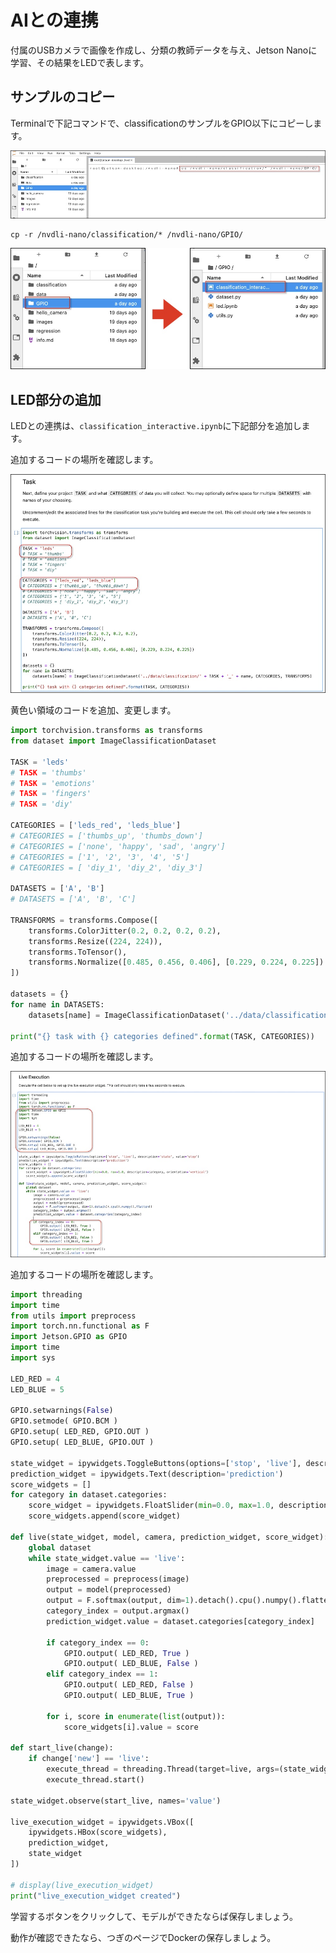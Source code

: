 # AIとの連携

付属のUSBカメラで画像を作成し、分類の教師データを与え、Jetson Nanoに学習、その結果をLEDで表します。

## サンプルのコピー

Terminalで下記コマンドで、classificationのサンプルをGPIO以下にコピーします。

![](./img/ai_gpio_cp001.jpg)

```
cp -r /nvdli-nano/classification/* /nvdli-nano/GPIO/
```

![](./img/ai_gpio_cp002.jpg)

## LED部分の追加

LEDとの連携は、`classification_interactive.ipynb`に下記部分を追加します。

追加するコードの場所を確認します。

![](./img/ai_gpio001.jpg)

黄色い領域のコードを追加、変更します。

``` python hl_lines="4 5 10 11"
import torchvision.transforms as transforms
from dataset import ImageClassificationDataset

TASK = 'leds'
# TASK = 'thumbs'
# TASK = 'emotions'
# TASK = 'fingers'
# TASK = 'diy'

CATEGORIES = ['leds_red', 'leds_blue']
# CATEGORIES = ['thumbs_up', 'thumbs_down']
# CATEGORIES = ['none', 'happy', 'sad', 'angry']
# CATEGORIES = ['1', '2', '3', '4', '5']
# CATEGORIES = [ 'diy_1', 'diy_2', 'diy_3']

DATASETS = ['A', 'B']
# DATASETS = ['A', 'B', 'C']

TRANSFORMS = transforms.Compose([
    transforms.ColorJitter(0.2, 0.2, 0.2, 0.2),
    transforms.Resize((224, 224)),
    transforms.ToTensor(),
    transforms.Normalize([0.485, 0.456, 0.406], [0.229, 0.224, 0.225])
])

datasets = {}
for name in DATASETS:
    datasets[name] = ImageClassificationDataset('../data/classification/' + TASK + '_' + name, CATEGORIES, TRANSFORMS)
    
print("{} task with {} categories defined".format(TASK, CATEGORIES))
```

追加するコードの場所を確認します。

![](./img/ai_gpio002.jpg)

追加するコードの場所を確認します。

``` python hl_lines="5 6 7 8 9 10 11 12 13 14 15 34 35 36 37 38 39"
import threading
import time
from utils import preprocess
import torch.nn.functional as F
import Jetson.GPIO as GPIO
import time
import sys

LED_RED = 4
LED_BLUE = 5

GPIO.setwarnings(False)
GPIO.setmode( GPIO.BCM )
GPIO.setup( LED_RED, GPIO.OUT )
GPIO.setup( LED_BLUE, GPIO.OUT )

state_widget = ipywidgets.ToggleButtons(options=['stop', 'live'], description='state', value='stop')
prediction_widget = ipywidgets.Text(description='prediction')
score_widgets = []
for category in dataset.categories:
    score_widget = ipywidgets.FloatSlider(min=0.0, max=1.0, description=category, orientation='vertical')
    score_widgets.append(score_widget)

def live(state_widget, model, camera, prediction_widget, score_widget):
    global dataset
    while state_widget.value == 'live':
        image = camera.value
        preprocessed = preprocess(image)
        output = model(preprocessed)
        output = F.softmax(output, dim=1).detach().cpu().numpy().flatten()
        category_index = output.argmax()
        prediction_widget.value = dataset.categories[category_index]
        
        if category_index == 0:
            GPIO.output( LED_RED, True )
            GPIO.output( LED_BLUE, False )
        elif category_index == 1:
            GPIO.output( LED_RED, False )
            GPIO.output( LED_BLUE, True )
            
        for i, score in enumerate(list(output)):
            score_widgets[i].value = score
            
def start_live(change):
    if change['new'] == 'live':
        execute_thread = threading.Thread(target=live, args=(state_widget, model, camera, prediction_widget, score_widget))
        execute_thread.start()

state_widget.observe(start_live, names='value')

live_execution_widget = ipywidgets.VBox([
    ipywidgets.HBox(score_widgets),
    prediction_widget,
    state_widget
])

# display(live_execution_widget)
print("live_execution_widget created")
```

学習するボタンをクリックして、モデルができたならば保存しましょう。

動作が確認できたなら、つぎのページでDockerの保存しましょう。


